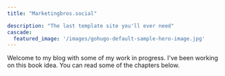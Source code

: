 ```yaml
---
title: "Marketingbros.social"

description: "The last template site you'll ever need"
cascade:
  featured_image: '/images/gohugo-default-sample-hero-image.jpg'
---
```

Welcome to my blog with some of my work in progress. I've been working on this book idea. You can read some of the chapters below.
